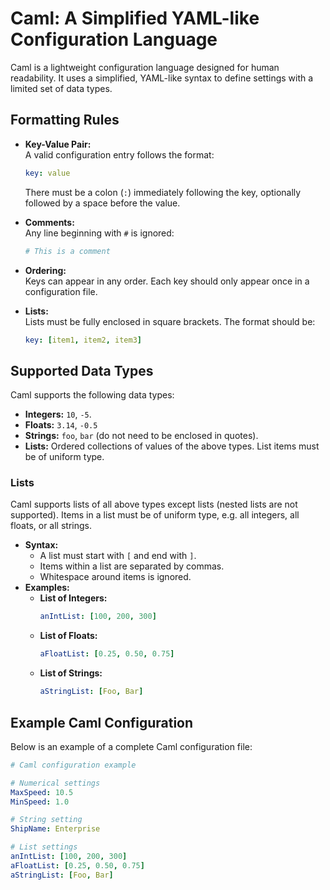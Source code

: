 # Caml: A Simplified YAML-like Configuration Language

Caml is a lightweight configuration language designed for human readability. It uses a simplified, YAML-like syntax to define settings with a limited set of data types.

## Formatting Rules

- **Key-Value Pair:**  
  A valid configuration entry follows the format:
  ```yaml
  key: value
  ```
  There must be a colon (`:`) immediately following the key, optionally followed by a space before the value.

- **Comments:**  
  Any line beginning with `#` is ignored:
  ```yaml
  # This is a comment
  ```

- **Ordering:**  
  Keys can appear in any order. Each key should only appear once in a configuration file.

- **Lists:**  
  Lists must be fully enclosed in square brackets. The format should be:
  ```yaml
  key: [item1, item2, item3]
  ```

## Supported Data Types

Caml supports the following data types:
- **Integers:** `10`, `-5`.
- **Floats:** `3.14`, `-0.5`
- **Strings:** `foo`, `bar` (do not need to be enclosed in quotes).
- **Lists:** Ordered collections of values of the above types. List items must be of uniform type.

### Lists
Caml supports lists of all above types except lists (nested lists are not supported). Items in a list must be of uniform type, e.g. all integers, all floats, or all strings.
- **Syntax:**  
  - A list must start with `[` and end with `]`.
  - Items within a list are separated by commas.
  - Whitespace around items is ignored.
- **Examples:**  
  - **List of Integers:**  
    ```yaml
    anIntList: [100, 200, 300]
    ```
  - **List of Floats:**  
    ```yaml
    aFloatList: [0.25, 0.50, 0.75]
    ```
  - **List of Strings:**  
    ```yaml
    aStringList: [Foo, Bar]
    ```

## Example Caml Configuration

Below is an example of a complete Caml configuration file:

```yaml
# Caml configuration example

# Numerical settings
MaxSpeed: 10.5
MinSpeed: 1.0

# String setting
ShipName: Enterprise

# List settings
anIntList: [100, 200, 300]
aFloatList: [0.25, 0.50, 0.75]
aStringList: [Foo, Bar]
```